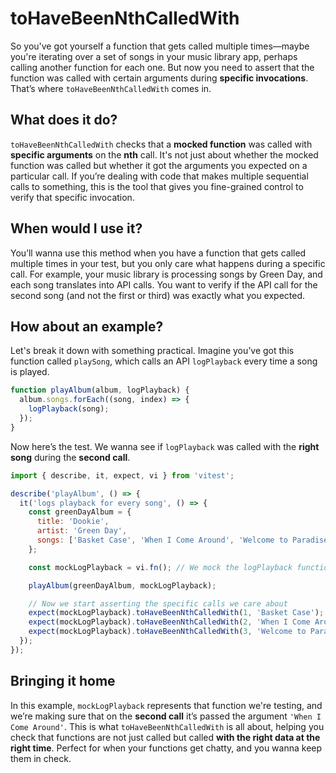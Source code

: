 # toHaveBeenNthCalledWith

So you've got yourself a function that gets called multiple times—maybe you're iterating over a set of songs in your music library app, perhaps calling another function for each one. But now you need to assert that the function was called with certain arguments during **specific invocations**. That’s where `toHaveBeenNthCalledWith` comes in.

## What does it do?

`toHaveBeenNthCalledWith` checks that a **mocked function** was called with **specific arguments** on the **nth** call. It's not just about whether the mocked function was called but whether it got the arguments you expected on a particular call. If you’re dealing with code that makes multiple sequential calls to something, this is the tool that gives you fine-grained control to verify that specific invocation.

## When would I use it?

You’ll wanna use this method when you have a function that gets called multiple times in your test, but you only care what happens during a specific call. For example, your music library is processing songs by Green Day, and each song translates into API calls. You want to verify if the API call for the second song (and not the first or third) was exactly what you expected.

## How about an example?

Let's break it down with something practical. Imagine you’ve got this function called `playSong`, which calls an API `logPlayback` every time a song is played.

```javascript
function playAlbum(album, logPlayback) {
  album.songs.forEach((song, index) => {
    logPlayback(song);
  });
}
```

Now here’s the test. We wanna see if `logPlayback` was called with the **right song** during the **second call**.

```javascript
import { describe, it, expect, vi } from 'vitest';

describe('playAlbum', () => {
  it('logs playback for every song', () => {
    const greenDayAlbum = {
      title: 'Dookie',
      artist: 'Green Day',
      songs: ['Basket Case', 'When I Come Around', 'Welcome to Paradise'],
    };

    const mockLogPlayback = vi.fn(); // We mock the logPlayback function

    playAlbum(greenDayAlbum, mockLogPlayback);

    // Now we start asserting the specific calls we care about
    expect(mockLogPlayback).toHaveBeenNthCalledWith(1, 'Basket Case'); // First call
    expect(mockLogPlayback).toHaveBeenNthCalledWith(2, 'When I Come Around'); // Second call
    expect(mockLogPlayback).toHaveBeenNthCalledWith(3, 'Welcome to Paradise'); // Third call
  });
});
```

## Bringing it home

In this example, `mockLogPlayback` represents that function we're testing, and we’re making sure that on the **second call** it’s passed the argument `'When I Come Around'`. This is what `toHaveBeenNthCalledWith` is all about, helping you check that functions are not just called but called **with the right data at the right time**. Perfect for when your functions get chatty, and you wanna keep them in check.

